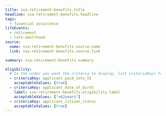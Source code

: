 ```yaml
---
title: ssa-retirement-benefits.title
headline: ssa-retirement-benefits.headline
tags:
  - financial assistance
lifeEvents:
  - retirement
  - late-adulthood
source:
  name: ssa-retirement-benefits.source.name
  link: ssa-retirement-benefits.source.link

summary: ssa-retirement-benefits.summary

eligibility:
  # In the order you want the criteria to display, list criteriaKeys from the csv here, each followed by a comma-separated list of which values indicate eligibility for that criteria. Wrap individual values in quotes if they have inner commas.
  - criteriaKey: applicant_paid_into_SS
    acceptableValues: [true]
  - criteriaKey: applicant_date_of_birth
    label: ssa-retirement-benefits.eligibility.label
    acceptableValues: [">62years"]
  - criteriaKey: applicant_citizen_status
    acceptableValues: [true]
---
```

